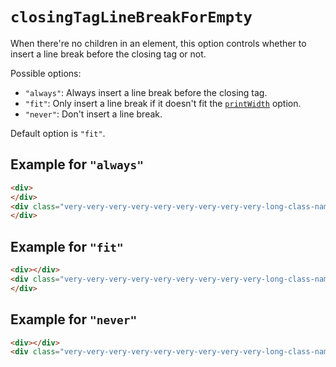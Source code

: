 # `closingTagLineBreakForEmpty`

When there're no children in an element,
this option controls whether to insert a line break before the closing tag or not.

Possible options:

- `"always"`: Always insert a line break before the closing tag.
- `"fit"`: Only insert a line break if it doesn't fit the [`printWidth`](./print-width.md) option.
- `"never"`: Don't insert a line break.

Default option is `"fit"`.

## Example for `"always"`

```html
<div>
</div>
<div class="very-very-very-very-very-very-very-very-very-long-class-name">
</div>
```

## Example for `"fit"`

```html
<div></div>
<div class="very-very-very-very-very-very-very-very-very-long-class-name">
</div>
```

## Example for `"never"`

```html
<div></div>
<div class="very-very-very-very-very-very-very-very-very-long-class-name"></div>
```
